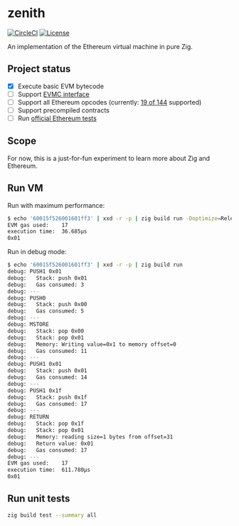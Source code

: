 # zenith

[![CircleCI](https://dl.circleci.com/status-badge/img/gh/mtlynch/zenith/tree/master.svg?style=svg)](https://dl.circleci.com/status-badge/redirect/gh/mtlynch/zenith/tree/master)
[![License](http://img.shields.io/:license-mit-blue.svg?style=flat-square)](LICENSE)

An implementation of the Ethereum virtual machine in pure Zig.

## Project status

- [x] Execute basic EVM bytecode
- [ ] Support [EVMC interface](https://github.com/ethereum/evmc)
- [ ] Support all Ethereum opcodes (currently: [19 of 144](src/evm/opcodes.zig) supported)
- [ ] Support precompiled contracts
- [ ] Run [official Ethereum tests](https://github.com/ethereum/tests)

## Scope

For now, this is a just-for-fun experiment to learn more about Zig and Ethereum.

## Run VM

Run with maximum performance:

```bash
$ echo '60015f526001601ff3' | xxd -r -p | zig build run -Doptimize=ReleaseFast
EVM gas used:    17
execution time:  36.685µs
0x01
```

Run in debug mode:

```bash
$ echo '60015f526001601ff3' | xxd -r -p | zig build run
debug: PUSH1 0x01
debug:   Stack: push 0x01
debug:   Gas consumed: 3
debug: ---
debug: PUSH0
debug:   Stack: push 0x00
debug:   Gas consumed: 5
debug: ---
debug: MSTORE
debug:   Stack: pop 0x00
debug:   Stack: pop 0x01
debug:   Memory: Writing value=0x1 to memory offset=0
debug:   Gas consumed: 11
debug: ---
debug: PUSH1 0x01
debug:   Stack: push 0x01
debug:   Gas consumed: 14
debug: ---
debug: PUSH1 0x1f
debug:   Stack: push 0x1f
debug:   Gas consumed: 17
debug: ---
debug: RETURN
debug:   Stack: pop 0x1f
debug:   Stack: pop 0x01
debug:   Memory: reading size=1 bytes from offset=31
debug:   Return value: 0x01
debug:   Gas consumed: 17
debug: ---
EVM gas used:    17
execution time:  611.780µs
0x01
```

## Run unit tests

```bash
zig build test --summary all
```
